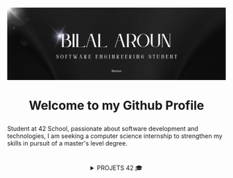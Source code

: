 <p align="center">
  <img src="https://github.com/Biaroun/Biaroun/blob/main/assets/banner/banner.png" alt="banner">
</p>

# <p align="center">Welcome to my Github Profile</p>

Student at 42 School, passionate about software development and technologies, I am seeking a computer science internship to strengthen my skills in pursuit of a master's level degree.







# <p> </p>

<div align="center">
<details>
<summary>PROJETS 42 🎓</summary>
 <details>
  <summary>Circle 1</summary> 
  
|Subject|Score|
|:-----:|:----:|
|[**Libft**](https://github.com/Biaroun/libft)|`108/100`|
|[**ft_printf**](https://github.com/Biaroun/printf_42)|`100/100`|
|[**get_next_line**](https://github.com/Biaroun/Get_next_line_42)|`125/100`|
|**Born2beroot**|`125/100`|
  
 </details>

 <details>
  <summary>Circle 2</summary> 

|Subject|Score|
|:-----:|:----:|
|[**So_long**](https://github.com/Biaroun/so_long)|`100/100`|
|[**Push_swap**](https://github.com/Biaroun/push_swap_42)|`84/100`|
|[**Minitalk**](https://github.com/Biaroun/Minitalk_42)|`115/100`⭐|
|**Exam 02**|`100/100`|
  
 </details>
 
 <details>
  <summary>Circle 3</summary> 
  
|Subject|Score|
|:-----:|:----:|
|[**Philosophers**](https://github.com/Biaroun/Philosophers_42)|`100/100`|
|[**Minishell**](https://github.com/Biaroun/minishell_42)|`100/100`|
|**Exam 03**|`100/100`|
  
 </details>

 <details>
  <summary>Circle 4</summary> 
   <details>
    <summary>CPP</summary> 

|Subject|Score|
|:-----:|:----:|
|[**CPP MODULE 00**](https://github.com/Biaroun/cpp_42/tree/main/module_00)|`80/100`|
|[**CPP MODULE 01**](https://github.com/Biaroun/cpp_42/tree/main/module_01)|`90/100`|
|[**CPP MODULE 02**](https://github.com/Biaroun/cpp_42/tree/main/module_02)|`80/100`|
|[**CPP MODULE 03**](https://github.com/Biaroun/cpp_42/tree/main/module_03)|`80/100`|
|[**CPP MODULE 04**](https://github.com/Biaroun/cpp_42/tree/main/module_04)|`100/100`|

   </details>

|Subject|Score|
|:-----:|:----:|
|[**CUB3D**](https://github.com/Biaroun/Cub3D_42)|`105/100`|
|**NetPractice**|`100/100`|
|**Exam 04**|`100/100`|
  
 </details>

 <details>
  <summary>Circle 5</summary> 
   <details>
    <summary>CPP</summary> 

|Subject|Score|
|:-----:|:----:|
|[**CPP MODULE 05**](https://github.com/Biaroun/cpp_42/tree/main/module_05)|`100/100`|
|[**CPP MODULE 06**](https://github.com/Biaroun/cpp_42/tree/main/module_06)|`100/100`|
|[**CPP MODULE 07**](https://github.com/Biaroun/cpp_42/tree/main/module_07)|`100/100`|
|[**CPP MODULE 08**](https://github.com/Biaroun/cpp_42/tree/main/module_08)|`100/100`|
|[**CPP MODULE 09**](https://github.com/Biaroun/cpp_42/tree/main/module_09)|`100/100`|

   </details>

|Subject|Score|
|:-----:|:----:|
|[**ft_IRC**](https://github.com/Biaroun/Irc_42)|`115/100`|
|[**Inception**](https://github.com/Biaroun/Inception_42)|`100/100`|
|**Exam 05**|`100/100`|
  
 </details>
 

 <details>
  <summary>Circle 6</summary> 
  
|Subject|Score|
|:-----:|:----:|
|[**ft_Transcendence**](https://github.com/Biaroun/Transcendence)|`125/100`|
|**Exam 06**|`100/100`|
  
 </details>


</details>

</div>

# <p> </p>





